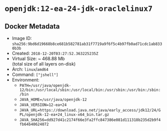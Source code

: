 # `openjdk:12-ea-24-jdk-oraclelinux7`

## Docker Metadata

- Image ID: `sha256:9bd6d19668b8ce681b582781ab31f7719a9f6f5c4b97fb0ad71cdc1ab8330b3b`
- Created: `2018-12-20T03:27:52.363225235Z`
- Virtual Size: ~ 468.88 Mb  
  (total size of all layers on-disk)
- Arch: `linux`/`amd64`
- Command: `["jshell"]`
- Environment:
  - `PATH=/usr/java/openjdk-12/bin:/usr/local/sbin:/usr/local/bin:/usr/sbin:/usr/bin:/sbin:/bin`
  - `JAVA_HOME=/usr/java/openjdk-12`
  - `JAVA_VERSION=12-ea+24`
  - `JAVA_URL=https://download.java.net/java/early_access/jdk12/24/GPL/openjdk-12-ea+24_linux-x64_bin.tar.gz`
  - `JAVA_SHA256=dd927d41c2174f66e3fa2ffc847386e081d111318b235d2b9f4fb64b40624072`
